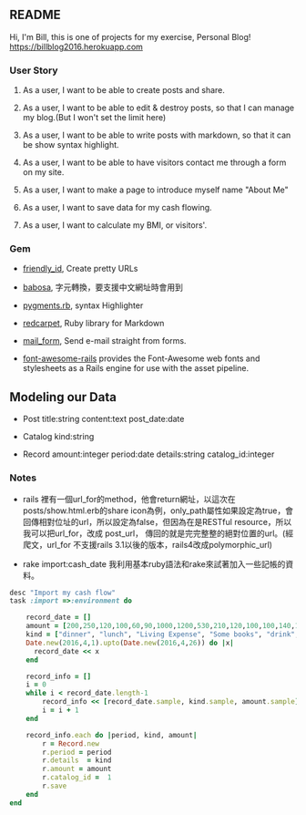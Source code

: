 ## README
Hi, I'm Bill, this is one of projects for my exercise, Personal Blog!
https://billblog2016.herokuapp.com

### User Story

1. As a user, I want to be able to create posts and share.

2. As a user, I want to be able to edit & destroy posts, so that I can  manage my blog.(But I won't set the limit here)

3. As a user, I want to be able to write posts with markdown, so that it can be show syntax highlight.

4. As a user, I want to be able to have visitors contact me through a form on my site.

5. As a user, I want to make a page to introduce myself name "About Me"
6. As a user, I want to save data for my cash flowing.

7. As a user, I want to calculate my BMI, or visitors'.


### Gem

- [friendly_id](https://github.com/norman/friendly_id), Create pretty URLs

- [babosa](https://github.com/norman/), 字元轉換，要支援中文網址時會用到

- [pygments.rb](https://github.com/tmm1/pygments.rb), syntax Highlighter

- [redcarpet](https://github.com/vmg/redcarpet), Ruby library for Markdown 

- [mail_form](https://github.com/plataformatec/mail_form), Send e-mail straight from forms.

- [font-awesome-rails](https://github.com/bokmann/font-awesome-rails)  provides the Font-Awesome web fonts and stylesheets as a Rails engine for use with the asset pipeline.


## Modeling our Data

 - Post  title:string content:text post_date:date

 - Catalog kind:string

 - Record amount:integer period:date details:string catalog_id:integer


### Notes

- rails 裡有一個url_for的method，他會return網址，以這次在posts/show.html.erb的share icon為例，only_path屬性如果設定為true，會回傳相對位址的url，所以設定為false，但因為在是RESTful resource，所以我可以把url_for，改成 post_url， 傳回的就是完完整整的絕對位置的url。(經爬文，url_for 不支援rails 3.1以後的版本，rails4改成polymorphic_url)

- rake import:cash_date 我利用基本ruby語法和rake來試著加入一些記帳的資料。


```ruby
desc "Import my cash flow"
task :import =>:environment do

	record_date = []
	amount = [200,250,120,100,60,90,1000,1200,530,210,120,100,100,140,170,200,160]
	kind = ["dinner", "lunch", "Living Expense", "Some books", "drink", "Basic Expense", "Movie and Food", "Oil", "dinner", "lunch", "Food", "breakfast", "dinner", "lunch"]
	Date.new(2016,4,1).upto(Date.new(2016,4,26)) do |x|
	  record_date << x
	end

	record_info = []
	i = 0
	while i < record_date.length-1
		record_info << [record_date.sample, kind.sample, amount.sample]
		i = i + 1
	end

	record_info.each do |period, kind, amount|
		r = Record.new
		r.period = period
		r.details  = kind
		r.amount = amount
		r.catalog_id =  1
		r.save
	end
end
```

